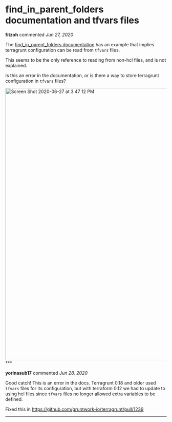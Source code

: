 # find_in_parent_folders documentation and tfvars files

**fitzoh** commented *Jun 27, 2020*

The [find_in_parent_folders documentation](https://terragrunt.gruntwork.io/docs/reference/built-in-functions/#find_in_parent_folders) has an example that implies terragrunt configuration can be read from `tfvars` files.

This seems to be the only reference to reading from non-hcl files, and is not explained.

Is this an error in the documentation, or is there a way to store terragrunt configuration in `tfvars` files?

<img width="847" alt="Screen Shot 2020-06-27 at 3 47 12 PM" src="https://user-images.githubusercontent.com/131809/85930844-92bd4b00-b88d-11ea-92b4-ea7d626e0278.png">

<br />
***


**yorinasub17** commented *Jun 28, 2020*

Good catch! This is an error in the docs. Terragrunt 0.18 and older used `tfvars` files for its configuration, but with terraform 0.12 we had to update to using hcl files since `tfvars` files no longer allowed extra variables to be defined.

Fixed this in https://github.com/gruntwork-io/terragrunt/pull/1239
***

